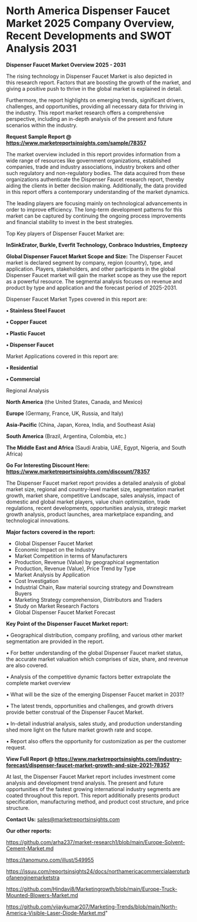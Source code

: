 # North America Dispenser Faucet Market 2025 Company Overview, Recent Developments and SWOT Analysis 2031

<Strong> Dispenser Faucet Market Overview 2025 - 2031</strong>

The rising technology in Dispenser Faucet Market is also depicted in this research report. Factors that are boosting the growth of the market, and giving a positive push to thrive in the global market is explained in detail.

Furthermore, the report highlights on emerging trends, significant drivers, challenges, and opportunities, providing all necessary data for thriving in the industry. This report market research offers a comprehensive perspective, including an in-depth analysis of the present and future scenarios within the industry.

<strong>Request Sample Report @ <a href=https://www.marketreportsinsights.com/sample/78357>https://www.marketreportsinsights.com/sample/78357</a></strong>

The market overview included in this report provides information from a wide range of resources like government organizations, established companies, trade and industry associations, industry brokers and other such regulatory and non-regulatory bodies. The data acquired from these organizations authenticate the Dispenser Faucet research report, thereby aiding the clients in better decision making. Additionally, the data provided in this report offers a contemporary understanding of the market dynamics.

The leading players are focusing mainly on technological advancements in order to improve efficiency. The long-term development patterns for this market can be captured by continuing the ongoing process improvements and financial stability to invest in the best strategies.

Top Key players of Dispenser Faucet Market are:

<strong>InSinkErator, Burkle, Everfit Technology, Conbraco Industries, Empteezy</strong>

<strong><b>Global Dispenser Faucet Market Scope and Size:</b></strong>
The Dispenser Faucet market is declared segment by company, region (country), type, and application. Players, stakeholders, and other participants in the global Dispenser Faucet market will gain the market scope as they use the report as a powerful resource. The segmental analysis focuses on revenue and product by type and application and the forecast period of 2025-2031.

Dispenser Faucet Market Types covered in this report are:

<strong>• Stainless Steel Faucet

• Copper Faucet

• Plastic Faucet

• Dispenser Faucet</strong>

Market Applications covered in this report are:

<strong>• Residential

• Commercial</strong> 

Regional Analysis

<strong>North America</strong> (the United States, Canada, and Mexico)

<strong>Europe</strong> (Germany, France, UK, Russia, and Italy)

<strong>Asia-Pacific</strong> (China, Japan, Korea, India, and Southeast Asia)

<strong>South America</strong> (Brazil, Argentina, Colombia, etc.)

<strong>The Middle East and Africa</strong> (Saudi Arabia, UAE, Egypt, Nigeria, and South Africa)

<strong>Go For Interesting Discount Here: <a href=https://www.marketreportsinsights.com/discount/78357>https://www.marketreportsinsights.com/discount/78357</a></strong>

The Dispenser Faucet market report provides a detailed analysis of global market size, regional and country-level market size, segmentation market growth, market share, competitive Landscape, sales analysis, impact of domestic and global market players, value chain optimization, trade regulations, recent developments, opportunities analysis, strategic market growth analysis, product launches, area marketplace expanding, and technological innovations.

<strong><b>Major factors covered in the report:</b></strong>
<ul>
  <li>Global Dispenser Faucet Market </li>
  <li>Economic Impact on the Industry</li>
  <li>Market Competition in terms of Manufacturers</li>
  <li>Production, Revenue (Value) by geographical segmentation</li>
  <li>Production, Revenue (Value), Price Trend by Type</li>
  <li>Market Analysis by Application</li>
  <li>Cost Investigation</li>
  <li>Industrial Chain, Raw material sourcing strategy and Downstream Buyers</li>
  <li>Marketing Strategy comprehension, Distributors and Traders</li>
  <li>Study on Market Research Factors</li>
  <li>Global Dispenser Faucet Market Forecast</li>
</ul>

<strong><b>Key Point of the Dispenser Faucet Market report:</b></strong>

• Geographical distribution, company profiling, and various other market segmentation are provided in the report.

• For better understanding of the global Dispenser Faucet market status, the accurate market valuation which comprises of size, share, and revenue are also covered.

• Analysis of the competitive dynamic factors better extrapolate the complete market overview

• What will be the size of the emerging Dispenser Faucet market in 2031?

• The latest trends, opportunities and challenges, and growth drivers provide better construal of the Dispenser Faucet Market.

• In-detail industrial analysis, sales study, and production understanding shed more light on the future market growth rate and scope.

• Report also offers the opportunity for customization as per the customer request.

<strong><b>View Full Report @ <a href=https://www.marketreportsinsights.com/industry-forecast/dispenser-faucet-market-growth-and-size-2021-78357>https://www.marketreportsinsights.com/industry-forecast/dispenser-faucet-market-growth-and-size-2021-78357</a></b></strong>


At last, the Dispenser Faucet Market report includes investment come analysis and development trend analysis. The present and future opportunities of the fastest growing international industry segments are coated throughout this report. This report additionally presents product specification, manufacturing method, and product cost structure, and price structure.

<strong>Contact Us:</strong>
sales@marketreportsinsights.com

<strong>Our other reports:</strong>

<a href=https://github.com/arha237/market-research1/blob/main/Europe-Solvent-Cement-Market.md>https://github.com/arha237/market-research1/blob/main/Europe-Solvent-Cement-Market.md</a>

<a href=https://tanomuno.com/illust/549955>https://tanomuno.com/illust/549955</a>

<a href=https://issuu.com/reportsinsights24/docs/northamericacommercialaeroturbofanenginemarketstra>https://issuu.com/reportsinsights24/docs/northamericacommercialaeroturbofanenginemarketstra</a>

<a href=https://github.com/Hindavi8/Marketingrowth/blob/main/Europe-Truck-Mounted-Blowers-Market.md>https://github.com/Hindavi8/Marketingrowth/blob/main/Europe-Truck-Mounted-Blowers-Market.md</a>

<a href=https://github.com/vijaykumar207/Marketing-Trends/blob/main/North-America-Visible-Laser-Diode-Market.md>https://github.com/vijaykumar207/Marketing-Trends/blob/main/North-America-Visible-Laser-Diode-Market.md</a>"
